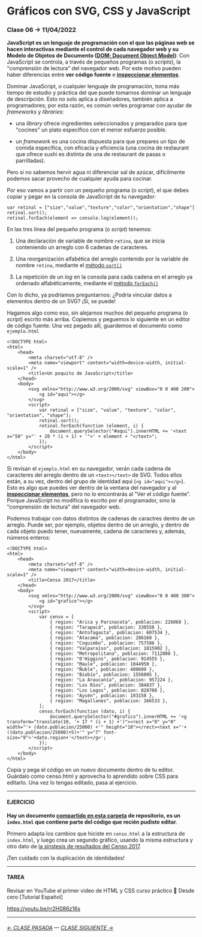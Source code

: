 # Gráficos con SVG, CSS y JavaScript

### Clase 06 → 11/04/2022

**JavaScript es un lenguaje de programación con el que las páginas web se hacen interactivas mediante el control de cada navegador web y su Modelo de Objetos de Documento ([DOM; Document Object Model](https://es.wikipedia.org/wiki/Document_Object_Model))**: Con JavaScript se controla, a través de pequeños programas (o *scripts*), la "comprensión de lectura" del navegador web. Por este motivo pueden haber diferencias entre **ver código fuente** e [**inspeccionar elementos**](https://support.hostinger.es/es/articles/2333029-como-inspeccionar-los-elementos-del-sitio-web).

Dominar JavaScript, o cualquier lenguaje de programación, toma más tiempo de estudio y práctica del que puede tomarnos dominar un lenguaje de descripción. Esto no solo aplica a diseñadores, también aplica a programadores; por esta razón, es común verles programar con ayudar de *frameworks* y *libraries*:

- una *library* ofrece ingredientes seleccionados y preparados para que "cocines" un plato específico con el menor esfuerzo posible. 

- un *framework* es una cocina dispuesta para que prepares un tipo de comida específica, con eficacia y eficiencia (una cocina de restaurant que ofrece sushi es distinta de una de restaurant de pasas o parrilladas).

Pero si no sabemos hervir agua ni diferenciar sal de azúcar, difícilmente podemos sacar provecho de cualquier ayuda para cocinar.

Por eso vamos a partir con un pequeño programa (o *script*), el que debes copiar y pegar en la consola de JavaScript de tu navegador:

```
var retinal = ["size","value","texture","color","orientation","shape"]
retinal.sort();
retinal.forEach(element => console.log(element));
```

En las tres línea del pequeño programa (o *script*) tenemos: 

1. Una declaración de variable de nombre `retina`, que se inicia conteniendo un arreglo con 6 cadenas de caracteres.

2. Una reorganización alfabética del arreglo contenido por la variable de nombre `retina`, mediante el [método `sort()`](https://developer.mozilla.org/es/docs/Web/JavaScript/Reference/Global_Objects/Array/sort)

3. La repetición de un *log* en la consola para cada cadena en el arreglo ya ordenado alfabéticamente, mediante el [método `forEach()`](https://developer.mozilla.org/es/docs/Web/JavaScript/Reference/Global_Objects/Array/forEach)

Con lo dicho, ya podríamos preguntarnos: ¿Podría vincular datos a elementos dentro de un SVG? ¡Si, se puede!

Hagamos algo como eso, sin alejarnos muchos del pequeño programa (o *script*) escrito más arriba. Copiemos y peguemos lo siguiente en un editor de código fuente. Una vez pegado allí, guardemos el documento como `ejemplo.html`

```
<!DOCTYPE html>
<html>
    <head>
        <meta charset="utf-8" />
        <meta name="viewport" content="width=device-width, initial-scale=1" />
        <title>Un poquito de JavaScript</title>
    </head>
    <body>
        <svg xmlns="http://www.w3.org/2000/svg" viewBox="0 0 400 200">
            <g id="aqui"></g>
        </svg>
        <script>
            var retinal = ["size", "value", "texture", "color", "orientation", "shape"];
            retinal.sort();
            retinal.forEach(function (element, i) {
                document.querySelector("#aqui").innerHTML += '<text x="50" y="' + 20 * (i + 1) + '">' + element + "</text>";
            });
        </script>
    </body>
</html>
```

Si revisan el `ejemplo.html` en su navegador, verán cada cadena de caracteres del arreglo dentro de un `<text></text>` de SVG. Todos ellos están, a su vez, dentro del grupo de identidad aqui (`<g id="aqui"></g>`). Esto es algo que puedes ver dentro de la ventana del navegador y al [**inspeccionar elementos**](https://support.hostinger.es/es/articles/2333029-como-inspeccionar-los-elementos-del-sitio-web), pero no lo encontrarás al "Ver el código fuente". Porque JavaScript no modifica lo escrito por el programador, sino la "comprensión de lectura" del navegador web.

Podemos trabajar con datos distintos de cadenas de caractres dentro de un arreglo. Puede ser, por ejemplo, objetos dentro de un arreglo, y dentro de cada objeto puedo tener, nuevamente, cadena de caracteres y, además, números enteros:

```
<!DOCTYPE html>
<html>
    <head>
        <meta charset="utf-8" />
        <meta name="viewport" content="width=device-width, initial-scale=1" />
        <title>Censo 2017</title>
    </head>
    <body>
        <svg xmlns="http://www.w3.org/2000/svg" viewBox="0 0 400 300">
            <g id="grafico"></g>
        </svg>
        <script>
            var censo = [
                { region: "Arica y Parinacota", poblacion: 226068 },
                { region: "Tarapacá", poblacion: 330558 },
                { region: "Antofagasta", poblacion: 607534 },
                { region: "Atacama", poblacion: 286168 },
                { region: "Coquimbo", poblacion: 757586 },
                { region: "Valparaíso", poblacion: 1815902 },
                { region: "Metropolitana", poblacion: 7112808 },
                { region: "O'Higgins", poblacion: 914555 },
                { region: "Maule", poblacion: 1044950 },
                { region: "Ñuble", poblacion: 480609 },
                { region: "Biobío", poblacion: 1556805 },
                { region: "La Araucanía", poblacion: 957224 },
                { region: "Los Ríos", poblacion: 384837 },
                { region: "Los Lagos", poblacion: 828708 },
                { region: "Aysén", poblacion: 103158 },
                { region: "Magallanes", poblacion: 166533 },
            ];
            censo.forEach(function (dato, i) {
                document.querySelector("#grafico").innerHTML += '<g transform="translate(10, '+ 17 * (i + 1) +')"><rect x="0" y="0" width="'+ (dato.poblacion/25000) +'" height="10"></rect><text x="'+((dato.poblacion/25000)+5)+'" y="7" font-size="9">'+dato.region+'</text></g>';
            });
        </script>
    </body>
</html>
```

Copia y pega el código en un nuevo documento dentro de tu editor. Guárdalo como censo.html y aprovecha lo aprendido sobre CSS para editarlo. Una vez lo tengas editado, pasa al ejercicio. 

- - - - - - - 

#### EJERCICIO

**Hay un documento [compartido en esta carpeta](https://profesorfaco.github.io/dno075-2022-1/clase-06/) de repositorio, es un `index.html` que contiene parte del código que recién pudiste editar**. 

Primero adapta los cambios que hiciste en `censo.html` a la estructura de `index.html`, y luego crea un segundo gráfico, usando la misma estructura y otro dato de [la sínstesis de resultados del Censo 2017](https://www.censo2017.cl/descargas/home/sintesis-de-resultados-censo2017.pdf).

¡Ten cuidado con la duplicación de identidades!

- - - - - - - 
 
#### TAREA

Revisar en YouTube el primer video de HTML y CSS curso práctico 💪 Desde cero [Tutorial Español]

https://youtu.be/rr2H086z16s

- - - - - - - -

###### [← CLASE PASADA](https://github.com/profesorfaco/dno075-2022-1/tree/main/clase-05) — [CLASE SIGUIENTE →](https://github.com/profesorfaco/dno075-2022-1/tree/main/clase-07) 


